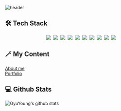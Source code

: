 ![header](https://capsule-render.vercel.app/api?type=soft&color=auto&height=150&section=header&text=Gyuyoungcho&fontSize=70&animation=twinkling)

## 🛠 Tech Stack
<p align="center">
<img src="https://img.shields.io/badge/Python-3766AB?style=flat-square&logo=Python&logoColor=white"/></a>&nbsp
<img src="https://img.shields.io/badge/Java-007396?style=flat-square&logo=Java&logoColor=white"/></a>&nbsp
<img src="https://img.shields.io/badge/R-276DC3?style=flat-square&logo=R&logoColor=white"/></a>&nbsp 
<img src="https://img.shields.io/badge/Html5-E34F26?style=flat-square&logo=html5&logoColor=white"/></a>&nbsp 
<img src="https://img.shields.io/badge/css-1572B6?style=flat-square&logo=css3&logoColor=white"/></a>&nbsp 
<img src="https://img.shields.io/badge/Javascript-ffb13b?style=flat-square&logo=javascript&logoColor=white"/></a>&nbsp 
<img src="https://img.shields.io/badge/SpringBoot-6DB33F?style=flat-square&logo=Spring&logoColor=white"/></a>&nbsp 
<img src="https://img.shields.io/badge/Django-092E20?style=flat-square&logo=Django&logoColor=white"/></a>&nbsp 
<img src="https://img.shields.io/badge/Mysql-E6B91E?style=flat-square&logo=MySql&logoColor=white"/></a>&nbsp 
<img src="https://img.shields.io/badge/Docker-2496ED?style=flat-square&logo=docker&logoColor=white"/></a>&nbsp 
</p>

## 🪄 My Content

[About me](https://gyuyoungcho.github.io/about/) <br>
[Portfolio](https://gyuyoungcho.github.io/portfolio/)

## 💻 Github Stats

![GyuYoung's github stats](https://github-readme-stats.vercel.app/api?username=GyuYoungCho&show_icons=true&theme=tokyonight)


